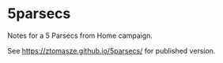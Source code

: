 # 5parsecs

Notes for a 5 Parsecs from Home campaign.

See <https://ztomasze.github.io/5parsecs/> for published version.
